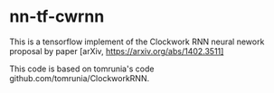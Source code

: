 # nn-tf-cwrnn
This is a tensorflow implement of the Clockwork RNN neural nework proposal by paper [arXiv, https://arxiv.org/abs/1402.3511]

This code is based on tomrunia's code github.com/tomrunia/ClockworkRNN.


